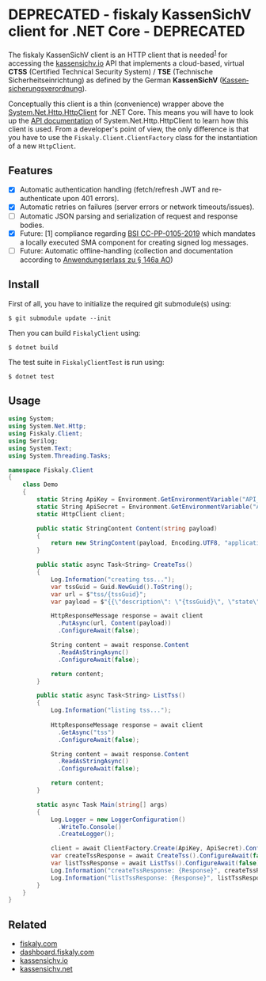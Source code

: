 # DEPRECATED - fiskaly KassenSichV client for .NET Core - DEPRECATED

The fiskaly KassenSichV client is an HTTP client that is needed<sup>[1](#fn1)</sup> for accessing the [kassensichv.io](https://kassensichv.io) API that implements a cloud-based, virtual **CTSS** (Certified Technical Security System) / **TSE** (Technische Sicherheitseinrichtung) as defined by the German **KassenSichV** ([Kassen­sich­er­ungsver­ord­nung](https://www.bundesfinanzministerium.de/Content/DE/Downloads/Gesetze/2017-10-06-KassenSichV.pdf)).

Conceptually this client is a thin (convenience) wrapper above the [System.Net.Http.HttpClient](https://www.nuget.org/packages/System.Net.Http) for .NET Core.
This means you will have to look up the [API documentation](https://docs.microsoft.com/en-us/dotnet/api/system.net.http?view=netcore-2.2) of System.Net.Http.HttpClient to learn how this client is used. From a developer's point of view, the only difference is that you have to use the `Fiskaly.Client.ClientFactory` class for the instantiation of a new `HttpClient`.

## Features

- [X] Automatic authentication handling (fetch/refresh JWT and re-authenticate upon 401 errors).
- [X] Automatic retries on failures (server errors or network timeouts/issues).
- [ ] Automatic JSON parsing and serialization of request and response bodies.
- [X] Future: [<a name="fn1">1</a>] compliance regarding [BSI CC-PP-0105-2019](https://www.bsi.bund.de/SharedDocs/Downloads/DE/BSI/Zertifizierung/Reporte/ReportePP/pp0105b_pdf.pdf?__blob=publicationFile&v=7) which mandates a locally executed SMA component for creating signed log messages. 
- [ ] Future: Automatic offline-handling (collection and documentation according to [Anwendungserlass zu § 146a AO](https://www.bundesfinanzministerium.de/Content/DE/Downloads/BMF_Schreiben/Weitere_Steuerthemen/Abgabenordnung/AO-Anwendungserlass/2019-06-17-einfuehrung-paragraf-146a-AO-anwendungserlass-zu-paragraf-146a-AO.pdf?__blob=publicationFile&v=1))

## Install

First of all, you have to initialize the required git submodule(s) using:

```
$ git submodule update --init
```

Then you can build `FiskalyClient` using:

```
$ dotnet build
```

The test suite in `FiskalyClientTest` is run using:

```
$ dotnet test
```

## Usage

```c#
using System;
using System.Net.Http;
using Fiskaly.Client;
using Serilog;
using System.Text;
using System.Threading.Tasks;

namespace Fiskaly.Client
{
    class Demo
    {
        static String ApiKey = Environment.GetEnvironmentVariable("API_KEY"); // create your own API key and secret at https://dashboard.fiskaly.com
        static String ApiSecret = Environment.GetEnvironmentVariable("API_SECRET");
        static HttpClient client;

        public static StringContent Content(string payload)
        {
            return new StringContent(payload, Encoding.UTF8, "application/json");
        }

        public static async Task<String> CreateTss()
        {
            Log.Information("creating tss...");
            var tssGuid = Guid.NewGuid().ToString();
            var url = $"tss/{tssGuid}";
            var payload = $"{{\"description\": \"{tssGuid}\", \"state\": \"INITIALIZED\"}}";

            HttpResponseMessage response = await client
              .PutAsync(url, Content(payload))
              .ConfigureAwait(false);

            String content = await response.Content
              .ReadAsStringAsync()
              .ConfigureAwait(false);

            return content;
        }

        public static async Task<String> ListTss()
        {
            Log.Information("listing tss...");
            
            HttpResponseMessage response = await client
              .GetAsync("tss")
              .ConfigureAwait(false);

            String content = await response.Content
              .ReadAsStringAsync()
              .ConfigureAwait(false);

            return content;
        }

        static async Task Main(string[] args)
        {
            Log.Logger = new LoggerConfiguration()
              .WriteTo.Console()
              .CreateLogger();

            client = await ClientFactory.Create(ApiKey, ApiSecret).ConfigureAwait(false);
            var createTssResponse = await CreateTss().ConfigureAwait(false);
            var listTssResponse = await ListTss().ConfigureAwait(false);
            Log.Information("createTssResponse: {Response}", createTssResponse);
            Log.Information("listTssResponse: {Response}", listTssResponse);
        }
    }
}
```

## Related

- [fiskaly.com](https://fiskaly.com)
- [dashboard.fiskaly.com](https://dashboard.fiskaly.com)
- [kassensichv.io](https://kassensichv.io)
- [kassensichv.net](https://kassensichv.net)
